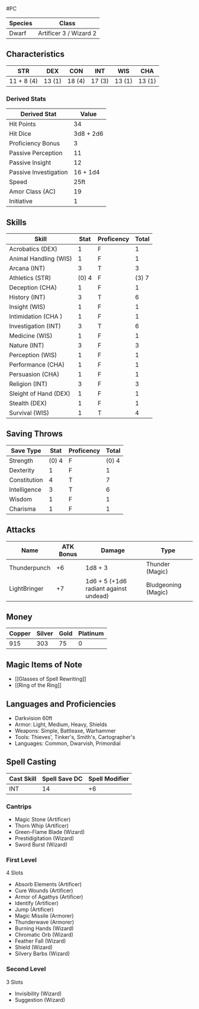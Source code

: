 #PC 

| Species | Class                  |
| ------- | ---------------------- |
| Dwarf   | Artificer 3 / Wizard 2 |

## Characteristics

| STR        | DEX    | CON    | INT    | WIS    | CHA    |
| ---------- | ------ | ------ | ------ | ------ | ------ |
| 11 + 8 (4) | 13 (1) | 18 (4) | 17 (3) | 13 (1) | 13 (1) |

### Derived Stats

| Derived Stat          | Value     |
| --------------------- | --------- |
| Hit Points            | 34        |
| Hit Dice              | 3d8 + 2d6 |
| Proficiency Bonus     | 3         |
| Passive Perception    | 11        |
| Passive Insight       | 12        |
| Passive Investigation | 16 + 1d4  |
| Speed                 | 25ft      |
| Amor Class (AC)       | 19        |
| Initiative            | 1         |

## Skills

| Skill                 | Stat  | Proficency | Total |
| --------------------- | ----- | ---------- | ----- |
| Acrobatics (DEX)      | 1     | F          | 1     |
| Animal Handling (WIS) | 1     | F          | 1     |
| Arcana (INT)          | 3     | T          | 3     |
| Athletics (STR)       | (0) 4 | F          | (3) 7 |
| Deception (CHA)       | 1     | F          | 1     |
| History (INT)         | 3     | T          | 6     |
| Insight (WIS)         | 1     | F          | 1     |
| Intimidation (CHA )   | 1     | F          | 1     |
| Investigation (INT)   | 3     | T          | 6     |
| Medicine (WIS)        | 1     | F          | 1     |
| Nature (INT)          | 3     | F          | 3     |
| Perception (WIS)      | 1     | F          | 1     |
| Performance (CHA)     | 1     | F          | 1     |
| Persuasion (CHA)      | 1     | F          | 1     |
| Religion (INT)        | 3     | F          | 3     |
| Sleight of Hand (DEX) | 1     | F          | 1     |
| Stealth (DEX)         | 1     | F          | 1     |
| Survival (WIS)        | 1     | T          | 4     |

## Saving Throws

| Save Type    | Stat  | Proficency | Total |
| ------------ | ----- | ---------- | ----- |
| Strength     | (0) 4 | F          | (0) 4 |
| Dexterity    | 1     | F          | 1     |
| Constitution | 4     | T          | 7     |
| Intelligence | 3     | T          | 6     |
| Wisdom       | 1     | F          | 1     |
| Charisma     | 1     | F          | 1     |

## Attacks

| Name         | ATK Bonus | Damage                                | Type                |
| ------------ | --------- | ------------------------------------- | ------------------- |
| Thunderpunch | +6        | 1d8 + 3                               | Thunder (Magic)     |
| LightBringer | +7        | 1d6 + 5 (+1d6 radiant against undead) | Bludgeoning (Magic) |

## Money

| Copper | Silver | Gold | Platinum |
| ------ | ------ | ---- | -------- |
| 915    | 303    | 75   | 0        |
## Magic Items of Note
- [[Glasses of Spell Rewriting]]
- [[Ring of the Ring]]
## Languages and Proficiencies

- Darkvision 60ft
- Armor: Light, Medium, Heavy, Shields 
- Weapons: Simple, Battleaxe, Warhammer 
- Tools: Thieves', Tinker's, Smith's, Cartographer's 
- Languages: Common, Dwarvish, Primordial
## Spell Casting

| Cast Skill | Spell Save DC | Spell Modifier |
| ---------- | ------------- | -------------- |
| INT        | 14            | +6             |

### Cantrips
- Magic Stone (Artificer)
- Thorn Whip (Artificer)
- Green-Flame Blade (Wizard)
- Prestidigitation (Wizard)
- Sword Burst (Wizard)
### First Level 
4 Slots
- Absorb Elements (Artificer)
- Cure Wounds (Artificer)
- Armor of Agathys (Artificer)
- Identify (Artificer)
- Jump (Artificer)
- Magic Missile (Armorer)
- Thunderwave (Armorer)
- Burning Hands (Wizard)
- Chromatic Orb (Wizard)
- Feather Fall (Wizard)
- Shield (Wizard)
- Silvery Barbs (Wizard)
### Second Level
3 Slots
- Invisibility (Wizard)
- Suggestion (Wizard)
